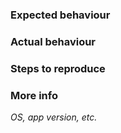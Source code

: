 ### Expected behaviour


### Actual behaviour


### Steps to reproduce


### More info
*OS, app version, etc.*
